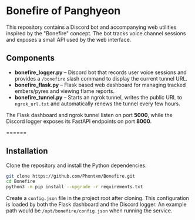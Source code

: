 # Bonefire of Panghyeon

This repository contains a Discord bot and accompanying web utilities inspired by the "Bonefire" concept. The bot tracks voice channel sessions and exposes a small API used by the web interface.

## Components

- **bonefire_logger.py** – Discord bot that records user voice sessions and provides a `/bonefire` slash command to display the current tunnel URL.
- **bonefire_flask.py** – Flask based web dashboard for managing tracked embers/pyres and viewing flame reports.
- **bonefire_tunnel.py** – Starts an ngrok tunnel, writes the public URL to `ngrok_url.txt` and automatically renews the tunnel every few hours.

The Flask dashboard and ngrok tunnel listen on port **5000**, while the Discord
logger exposes its FastAPI endpoints on port **8000**.

======
## Installation

Clone the repository and install the Python dependencies:

```bash
git clone https://github.com/Phxntxm/Bonefire.git
cd Bonefire
python3 -m pip install --upgrade -r requirements.txt
```

Create a `config.json` file in the project root after cloning. This configuration is loaded by both the Flask dashboard and the Discord logger. An example path would be `/opt/bonefire/config.json` when running the service.

